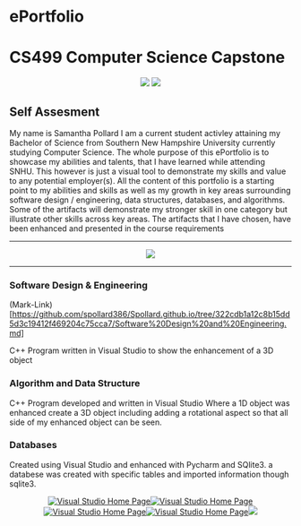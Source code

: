 # ePortfolio

# CS499 Computer Science Capstone   

<div style="text-align: center;">
    <a href="https://spollard386.github.io/ePortfolio" title="ePortfolio Home Page"><img src="https://img.shields.io/badge/Home-ePortfolio-blue.svg?style=for-the-badge&logo=homeassistant" /></a>
 <a href="https://spollard386.github.io/ePortfolio" title="GitHub Pages Home Page"><img src="https://img.shields.io/badge/page builder-GitHub Pages-green.svg?style=for-the-badge&logo=homeassistant" /></a>
</div>
 
 ## Self Assesment
 
 
 
 My name is Samantha Pollard I am a current student activley attaining my Bachelor of Science from Southern New Hampshire University currently studying Computer Science. The whole purpose of this ePortfolio is to showcase my abilities and talents, that I have learned while attending SNHU. This however is just a visual tool to demonstrate my skills and value to any potential employer(s). All the content of this portfolio is a starting point to my abilities and skills as well as my growth in key areas surrounding software design / engineering, data structures, databases, and algorithms.
Some of the artifacts will demonstrate my stronger skill in one category but illustrate other skills across key areas. The artifacts that I have chosen, have been enhanced and presented in the course requirements

---

<div style="text-align: center;">
    <a href="https://spollard386.github.io/ePortfolio" title="ePortfolio Home Page"><img src="https://img.shields.io/badge/Home-ePortfolio-blue.svg?style=for-the-badge&logo=homeassistant" /></a>
</div>

---
### Software Design & Engineering
(Mark-Link)[https://github.com/spollard386/Spollard.github.io/tree/322cdb1a12c8b15dd5d3c19412f469204c75cca7/Software%20Design%20and%20Engineering.md]

C++ Program written in Visual Studio
to show the enhancement of a 3D object 



### Algorithm and Data Structure


C++ Program developed and written in Visual Studio
Where a 1D object was enhanced create a 3D object 
including adding a rotational aspect so that all side 
of my enhanced object can be seen.



### Databases 

Created using Visual Studio and enhanced with Pycharm 
and SQlite3. a databese was created with specific tables 
and imported information though sqlite3.


<div style="text-align: center;">
    <a href="https://spollard386.github.io/Visual Studio" title="Visual Studio Home Page"><img src="https://img.shields.io/badge/Visual Studio-blue.svg?style=for-the-badge&logo=homeassistant",a href="https://spollard386.github.io/Database" title="Visual Studio Home Page"><img src="https://img.shields.io/badge/Databse-pink.svg?style=for-the-badge&logo=homeassistant",a href="https://spollard386.github.io/Database" title="Visual Studio Home Page"><img src="https://img.shields.io/badge/SNHU-green.svg?style=for-the-badge&logo=homeassistant",a href="https://spollard386.github.io/Database" title="Visual Studio Home Page"><img src="https://img.shields.io/badge/Algorithm and Data-orange.svg?style=for-the-badge&logo=homeassistant",a href="https://spollard386.github.io/Database" title="Visual Studio Home Page"><img src="https://img.shields.io/badge/Software Design-grey.svg?style=for-the-badge&logo=homeassistant"
</div>




